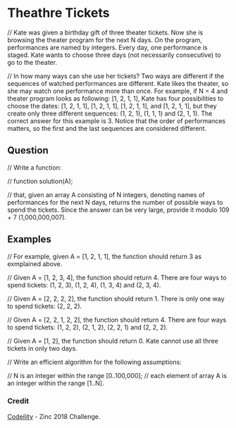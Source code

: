 # Theathre Tickets

// Kate was given a birthday gift of three theater tickets. Now she is browsing the theater program for the next N days. On the program, performances are named by integers. Every day, one performance is staged. Kate wants to choose three days (not necessarily consecutive) to go to the theater.

// In how many ways can she use her tickets? Two ways are different if the sequences of watched performances are different. Kate likes the theater, so she may watch one performance more than once. For example, if N = 4 and theater program looks as following: [1, 2, 1, 1], Kate has four possibilities to choose the dates: [1, 2, 1, 1], [1, 2, 1, 1], [1, 2, 1, 1], and [1, 2, 1, 1], but they create only three different sequences: (1, 2, 1), (1, 1, 1) and (2, 1, 1). The correct answer for this example is 3. Notice that the order of performances matters, so the first and the last sequences are considered different.

## Question

// Write a function:

// function solution(A);

// that, given an array A consisting of N integers, denoting names of performances for the next N days, returns the number of possible ways to spend the tickets. Since the answer can be very large, provide it modulo 109 + 7 (1,000,000,007).

## Examples

// For example, given A = [1, 2, 1, 1], the function should return 3 as exmplained above.

// Given A = [1, 2, 3, 4], the function should return 4. There are four ways to spend tickets: (1, 2, 3), (1, 2, 4), (1, 3, 4) and (2, 3, 4).

// Given A = [2, 2, 2, 2], the function should return 1. There is only one way to spend tickets: (2, 2, 2).

// Given A = [2, 2, 1, 2, 2], the function should return 4. There are four ways to spend tickets: (1, 2, 2), (2, 1, 2), (2, 2, 1) and (2, 2, 2).

// Given A = [1, 2], the function should return 0. Kate cannot use all three tickets in only two days.

// Write an efficient algorithm for the following assumptions:

// N is an integer within the range [0..100,000];
// each element of array A is an integer within the range [1..N].

### Credit
[Codeility](https://app.codility.com/programmers/task/theater_tickets/) - Zinc 2018 Challenge.